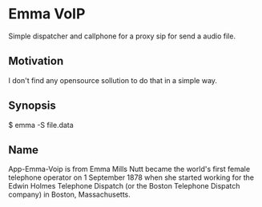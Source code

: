 
# Emma VoIP

Simple dispatcher and callphone for a proxy sip for send a audio file.

## Motivation

I don't find any opensource sollution to do that in a simple way.

## Synopsis

$ emma -S file.data 

## Name

App-Emma-Voip is from Emma Mills Nutt became the world's
first female telephone operator on 1 September 1878 when she 
started working for the Edwin Holmes Telephone Dispatch 
(or the Boston Telephone Dispatch company) in Boston, Massachusetts.
